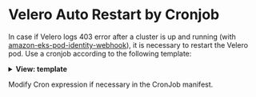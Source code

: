 # Velero Auto Restart by Cronjob

In case if Velero logs 403 error after a cluster is up and running (with [amazon-eks-pod-identity-webhook](https://github.com/aws/amazon-eks-pod-identity-webhook)), it is necessary to restart the Velero pod. Use a cronjob according to the following template:

<details>
<summary><b>View: template</b></summary>

```yaml
---
kind: Role
apiVersion: rbac.authorization.k8s.io/v1
metadata:
  namespace: <VELERO_NAMESPACE>
  name: velero-restart
rules:
  - apiGroups: [""]
    resources:
      - pods
    verbs:
      - 'delete'
      - 'list'
---
kind: RoleBinding
apiVersion: rbac.authorization.k8s.io/v1beta1
metadata:
  name: velero-restart
  namespace: <VELERO_NAMESPACE>
subjects:
  - kind: ServiceAccount
    name: velero-pod-watcher
    namespace: <VELERO_NAMESPACE>
roleRef:
  kind: Role
  name: velero-restart
  apiGroup: ""
---
apiVersion: v1
kind: ServiceAccount
metadata:
  name: velero-pod-watcher
  namespace: <VELERO_NAMESPACE>
---
apiVersion: batch/v1beta1
kind: CronJob
metadata:
  name: remove-velero-pod
  namespace: <VELERO_NAMESPACE>
spec:
  schedule: "0 9 * * MON-FRI"
  jobTemplate:
    spec:
      template:
        spec:
          serviceAccountName: velero-pod-watcher
          containers:
            - name: kubectl-runner
              image: bitnami/kubectl
              command:
                - /bin/sh
                - -c
                - podname=$(kubectl get -n <VELERO_NAMESPACE> -o name --field-selector status.phase=Running --no-headers=true pods --sort-by=.metadata.creationTimestamp | tail -n 1 | awk -F "/" '{print $2}'); kubectl delete pod ${podname} -n <VELERO_NAMESPACE>
          restartPolicy: Never
```
</details>

Modify Cron expression if necessary in the CronJob manifest.